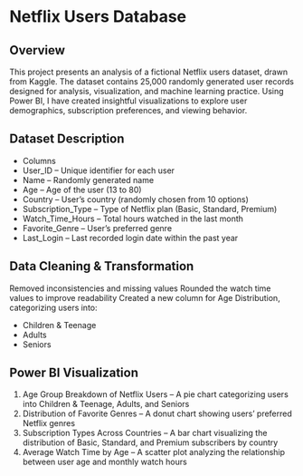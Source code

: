 # Netflix Users Database
## Overview
This project presents an analysis of a fictional Netflix users dataset, drawn from Kaggle. The dataset contains 25,000 randomly generated user records designed for analysis, visualization, and machine learning practice. Using Power BI, I have created insightful visualizations to explore user demographics, subscription preferences, and viewing behavior.

## Dataset Description
- Columns
- User_ID – Unique identifier for each user
- Name – Randomly generated name
- Age – Age of the user (13 to 80)
- Country – User’s country (randomly chosen from 10 options)
- Subscription_Type – Type of Netflix plan (Basic, Standard, Premium)
- Watch_Time_Hours – Total hours watched in the last month
- Favorite_Genre – User’s preferred genre
- Last_Login – Last recorded login date within the past year

## Data Cleaning & Transformation
Removed inconsistencies and missing values
Rounded the watch time values to improve readability
Created a new column for Age Distribution, categorizing users into:
- Children & Teenage
- Adults
- Seniors

## Power BI Visualization
1. Age Group Breakdown of Netflix Users – A pie chart categorizing users into Children & Teenage, Adults, and Seniors
2. Distribution of Favorite Genres – A donut chart showing users’ preferred Netflix genres
3. Subscription Types Across Countries – A bar chart visualizing the distribution of Basic, Standard, and Premium subscribers by country
4. Average Watch Time by Age – A scatter plot analyzing the relationship between user age and monthly watch hours
